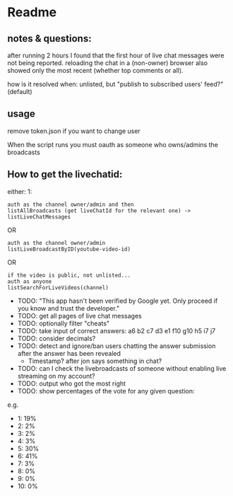 # Readme

## notes & questions:

after running 2 hours I found that the first hour of live chat messages were not being reported. reloading the chat in a (non-owner) browser also showed only the most recent (whether top comments or all).

how is it resolved when: unlisted, but "publish to subscribed users' feed?" (default)

## usage

remove token.json if you want to change user

When the script runs you must oauth as someone who owns/admins the broadcasts

## How to get the livechatid:

either:
1:

```
auth as the channel owner/admin and then
listAllBroadcasts (get liveChatId for the relevant one) -> listLiveChatMessages
```

OR

```
auth as the channel owner/admin
listLiveBroadcastByID(youtube-video-id)
```

OR

```
if the video is public, not unlisted...
auth as anyone
listSearchForLiveVideos(channel)
```

- TODO: "This app hasn't been verified by Google yet. Only proceed if you know and trust the developer."
- TODO: get all pages of live chat messages
- TODO: optionally filter "cheats"
- TODO: take input of correct answers: a6 b2 c7 d3 e1 f10 g10 h5 i7 j7
- TODO: consider decimals?
- TODO: detect and ignore/ban users chatting the answer submission after the answer has been revealed
  - Timestamp? after jon says something in chat?
- TODO: can I check the livebroadcasts of someone without enabling live streaming on my account?
- TODO: output who got the most right
- TODO: show percentages of the vote for any given question:

e.g.

- 1: 19%
- 2: 2%
- 3: 2%
- 4: 3%
- 5: 30%
- 6: 41%
- 7: 3%
- 8: 0%
- 9: 0%
- 10: 0%

